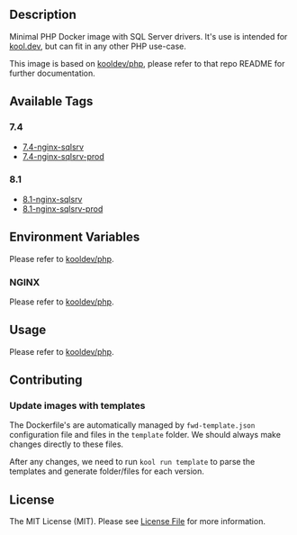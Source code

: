 ## Description

Minimal PHP Docker image with SQL Server drivers. It's use is intended for [kool.dev](https://github.com/kool-dev/kool), but can fit in any other PHP use-case.

This image is based on [kooldev/php](https://github.com/kool-dev/docker-php), please refer to that repo README for further documentation.

## Available Tags

### 7.4

- [7.4-nginx-sqlsrv](https://github.com/kool-dev/docker-php-sqlsrv/blob/main/7.4-nginx-sqlsrv/Dockerfile)
- [7.4-nginx-sqlsrv-prod](https://github.com/kool-dev/docker-php-sqlsrv/blob/main/7.4-nginx-sqlsrv-prod/Dockerfile)

### 8.1

- [8.1-nginx-sqlsrv](https://github.com/kool-dev/docker-php-sqlsrv/blob/main/8.1-nginx-sqlsrv/Dockerfile)
- [8.1-nginx-sqlsrv-prod](https://github.com/kool-dev/docker-php-sqlsrv/blob/main/8.1-nginx-sqlsrv-prod/Dockerfile)

## Environment Variables

Please refer to [kooldev/php](https://github.com/kool-dev/docker-php).

### NGINX

Please refer to [kooldev/php](https://github.com/kool-dev/docker-php).

## Usage

Please refer to [kooldev/php](https://github.com/kool-dev/docker-php).

## Contributing

### Update images with templates

The Dockerfile's are automatically managed by `fwd-template.json` configuration file and files in the `template` folder. We should always make changes directly to these files.

After any changes, we need to run `kool run template` to parse the templates and generate folder/files for each version.

## License

The MIT License (MIT). Please see [License File](LICENSE.md) for more information.
